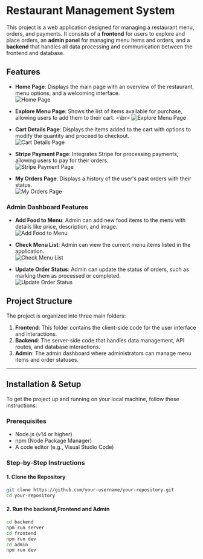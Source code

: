 # Restaurant Management System

This project is a web application designed for managing a restaurant menu, orders, and payments. It consists of a **frontend** for users to explore and place orders, an **admin panel** for managing menu items and orders, and a **backend** that handles all data processing and communication between the frontend and database.

## Features

- **Home Page**: Displays the main page with an overview of the restaurant, menu options, and a welcoming interface.  
  ![Home Page](https://github.com/user-attachments/assets/b75dc41b-7482-423e-a917-676cd9bef4f8)
  
- **Explore Menu Page**: Shows the list of items available for purchase, allowing users to add them to their cart.
  <\br>
  ![Explore Menu Page](https://github.com/user-attachments/assets/2b004f1b-e2ba-4f90-8194-415736d08404)
  
- **Cart Details Page**: Displays the items added to the cart with options to modify the quantity and proceed to checkout.  
  ![Cart Details Page](https://github.com/user-attachments/assets/08e67072-c581-43f9-9070-2263991b0c48)
  
- **Stripe Payment Page**: Integrates Stripe for processing payments, allowing users to pay for their orders.  
  ![Stripe Payment Page](https://github.com/user-attachments/assets/d1767d54-8e12-4d65-8452-42e75c590c5a)
  
- **My Orders Page**: Displays a history of the user's past orders with their status.  
  ![My Orders Page](https://github.com/user-attachments/assets/888874f4-9fd6-43bc-a2c9-7ac9ef9019d3)

### Admin Dashboard Features

- **Add Food to Menu**: Admin can add new food items to the menu with details like price, description, and image.  
  ![Add Food to Menu](https://github.com/user-attachments/assets/2f7281e2-0ef9-42f8-a9b5-8e7c3a0c9085)
  
- **Check Menu List**: Admin can view the current menu items listed in the application.  
  ![Check Menu List](https://github.com/user-attachments/assets/534c6301-c2cf-455a-b887-af1a9ce708c9)
  
- **Update Order Status**: Admin can update the status of orders, such as marking them as processed or completed.  
  ![Update Order Status](https://github.com/user-attachments/assets/28b6a39c-a877-4fc4-8a63-229c6dd8c69a)

## Project Structure

The project is organized into three main folders:

1. **Frontend**: This folder contains the client-side code for the user interface and interactions.  
2. **Backend**: The server-side code that handles data management, API routes, and database interactions.  
3. **Admin**: The admin dashboard where administrators can manage menu items and order statuses.

---

## Installation & Setup

To get the project up and running on your local machine, follow these instructions:

### Prerequisites

- Node.js (v14 or higher)
- npm (Node Package Manager)
- A code editor (e.g., Visual Studio Code)

### Step-by-Step Instructions

#### 1. Clone the Repository

```bash
git clone https://github.com/your-username/your-repository.git
cd your-repository
```
#### 2. Run the backend,Frontend and Admin 

```bash
cd backend
npm run server
cd frontend
npm run dev
cd admin
npm run dev
```

